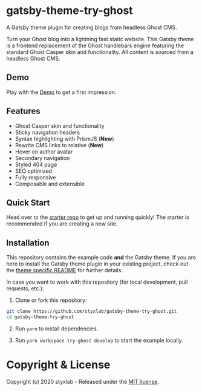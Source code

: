 # gatsby-theme-try-ghost 

A Gatsby theme plugin for creating blogs from headless Ghost CMS. 

Turn your Ghost blog into a lightning fast static website. This Gatsby theme is a frontend replacement of the Ghost handlebars engine featuring the standard Ghost Casper skin and functionality. All content is sourced from a headless Ghost CMS.


## Demo

Play with the [Demo](https://styxlab.github.io) to get a first impression.


## Features

- Ghost Casper skin and functionality
- Sticky navigation headers
- Syntax highlighting with PrismJS (**New**)
- Rewrite CMS links to relative (**New**)
- Hover on author avatar
- Secondary navigation
- Styled 404 page
- SEO optimized
- Fully responsive
- Composable and extensible


## Quick Start

Head over to the [starter repo](https://github.com/styxlab/gatsby-starter-try-ghost) to get up and running quickly! The starter is recommended if you are creating a new site.


## Installation

This repository contains the example code **and** the Gatsby theme. If you are here to install the Gatsby theme plugin in your existing project, check out the [theme specific README](/gatsby-theme-try-ghost/README.md) for further details.

In case you want to work with this repository (for local development, pull requests, etc.):

1. Clone or fork this repository:
```bash
git clone https://github.com/styxlab/gatsby-theme-try-ghost.git
cd gatsby-theme-try-ghost
```

2. Run `yarn` to install dependencies.

3. Run `yarn workspace try-ghost develop` to start the example locally.


# Copyright & License

Copyright (c) 2020 styxlab - Released under the [MIT license](LICENSE).
